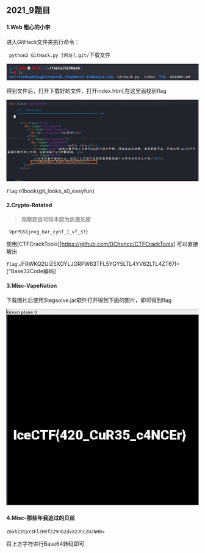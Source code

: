 ## 2021_9题目

#### 1.Web 粗心的小李


进入GitHack文件夹执行命令：

` python2 GitHack.py [网址].git/`下载文件

![](Images/Web-1.1.png)

得到文件后，打开下载好的文件，打开index.html,在这里面找到flag

![](Images/Web-1.2.png)

`flag`:n1book{git_looks_s0_easyfun}



#### 2.Crypto-Rotated

>观察题目可知本题为凯撒加密

` VprPGS{jnvg_bar_cyhf_1_vf_3?}`

使用[CTFCrackTools][https://github.com/0Chencc/CTFCrackTools] 可以直接解出

`flag`:JFRWKQ2UIZ5XOYLJORPW63TFL5YGY5LTL4YV62LTL4ZT67I=[^Base32Code编码]

#### 3.Misc-VapeNation

下载图片后使用Stegsolve.jar软件打开得到下面的图片，即可得到flag

![](Images\Misc-1.1.png)

#### 4.Misc-那些年我追过的贝丝

```
ZmxhZ3tpY3FlZHVfZ29nb2dvX2Jhc2U2NH0=
```

将上方字符进行Base64转码即可

